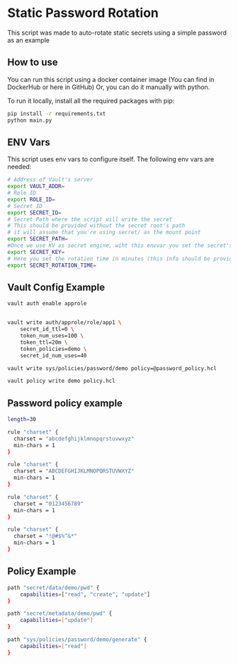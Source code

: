 # Static Password Rotation

This script was made to auto-rotate static secrets using a simple password as an example

## How to use

You can run this script using a docker container image (You can find in DockerHub or here in GitHub)
Or, you can do it manually with python.

To run it locally, install all the required packages with pip:

```bash
pip install -r requirements.txt
python main.py
```

## ENV Vars

This script uses env vars to configure itself. The following env vars are needed:

```bash
# Address of Vault's server
export VAULT_ADDR=
# Role ID
export ROLE_ID=
# Secret ID
export SECRET_ID=
# Secret Path where the script will write the secret
# This should be provided without the secret root's path
# it will assume that you're using secret/ as the mount point
export SECRET_PATH=
#Once we use KV as secret engine, wiht this envvar you set the secret's key name
export SECRET_KEY=
# Here you set the rotation time in minutes (this info should be provided in int)
export SECRET_ROTATION_TIME=
```
## Vault Config Example

```bash
vault auth enable approle


vault write auth/approle/role/app1 \
    secret_id_ttl=0 \
    token_num_uses=100 \
    token_ttl=20m \
    token_policies=demo \
    secret_id_num_uses=40

vault write sys/policies/password/demo policy=@password_policy.hcl

vault policy write demo policy.hcl

```

## Password policy example

```bash
length=30

rule "charset" {
  charset = "abcdefghijklmnopqrstuvwxyz"
  min-chars = 1
}

rule "charset" {
  charset = "ABCDEFGHIJKLMNOPQRSTUVWXYZ"
  min-chars = 1
}

rule "charset" {
  charset = "0123456789"
  min-chars = 1
}

rule "charset" {
  charset = "!@#$%^&*"
  min-chars = 1
}
```

## Policy Example

```bash
path "secret/data/demo/pwd" {
    capabilities=["read", "create", "update"]
}

path "secret/metadata/demo/pwd" {
    capabilities=["update"]
}

path "sys/policies/password/demo/generate" {
    capabilities=["read"]
}
```





